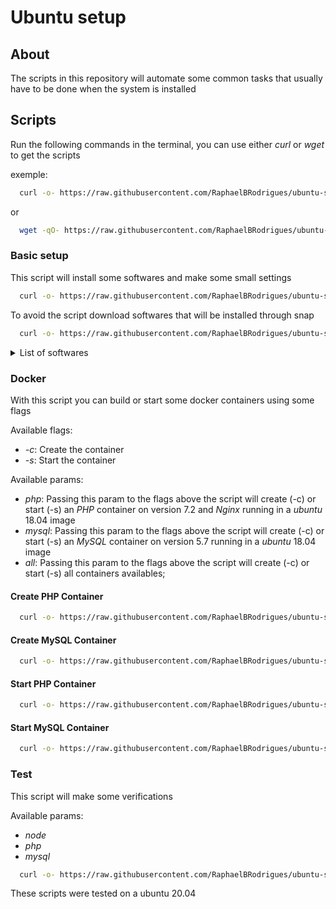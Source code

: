 # Ubuntu setup

## About

The scripts in this repository will automate some common tasks that usually have to be done when the system is installed 

## Scripts

Run the following commands in the terminal, you can use either *curl* or *wget* to get the scripts

exemple:
```sh
  curl -o- https://raw.githubusercontent.com/RaphaelBRodrigues/ubuntu-setup/master/setup.sh | bash;
```
or 
```sh
  wget -qO- https://raw.githubusercontent.com/RaphaelBRodrigues/ubuntu-setup/master/setup.sh | bash;
```


### Basic setup

This script will install some softwares and make some small settings

```sh
  curl -o- https://raw.githubusercontent.com/RaphaelBRodrigues/ubuntu-setup/master/setup.sh | bash;
```

To avoid the script download softwares that will be installed through snap
```sh
  curl -o- https://raw.githubusercontent.com/RaphaelBRodrigues/ubuntu-setup/master/setup.sh | bash -s -- --no-snap
```

<details>
  <summary>
      List of softwares
  </summary>
  <ul>
    <li>
      <a target="_blank" href="https://dbeaver.io/">
        Dbeaver (dpkg)
      </a>
    </li>
    <li>
      <a target="_blank" href="https://www.docker.com/">
        Docker (apt)
      </a>
    </li>
    <li>
      <a target="_blank" href="https://git-scm.com/">
        Git (apt)
      </a>
    </li>
    <li>
      <a target="_blank" href="https://github.com/linuxdeepin/deepin-terminal">
        Deepin terminal (apt)
      </a>
    </li>
    <li>
      <a target="_blank" href="https://www.google.com/intl/pt-BR/chrome/">
        Google Chrome (apt)
      </a>
    </li>
    <li>
      <a target="_blank" href="https://store.steampowered.com/?l=portuguese">
        Steam (dpkg)
      </a>
    </li>
    <li>
      <a target="_blank" href="https://www.java.com/pt-BR/">
        Java (apt)
      </a>
    </li>
    <li>
      <a target="_blank" href="https://nodejs.org/en/">
        NodeJs (apt)
      </a>
    </li>
    <li>
      <a target="_blank" href="https://dbeaver.io/">
        NPM (apt)
      </a>
    </li>
    <li>
      <a target="_blank" href="https://yarnpkg.com/">
        Yarn (npm)
      </a>
    </li>
    <li>
      <a target="_blank" href="https://www.npmjs.com/package/nodemon">
        Nodemon (npm)
      </a>
    </li>
    <li>
      <a target="_blank" href="https://github.com/nvm-sh/nvm">
        NVM (cURL)
      </a>
    </li>
    <li>
      <a target="_blank" href="https://code.visualstudio.com/">
        VSCode (snap)
      </a>
    </li>
    <li>
      <a target="_blank" href="https://www.spotify.com/br/">
        Spotify (snap)
      </a>
    </li>
    <li>
      <a target="_blank" href="https://discord.com/">
        Discord (snap)
      </a>
    </li>
    <li>
      <a target="_blank" href="https://insomnia.rest/download">
        Insomnia (snap)
      </a>
    </li>
    <li>
      <a target="_blank" href="https://github.com/debauchee/barrier">
        Barrier (snap)
      </a>
    </li>
  </ul>
</details>

### Docker

With this script you can build or start some docker containers using some flags

Available flags:
* *-c*: Create the container
* *-s*: Start the container

Available params:
* *php*: Passing this param to the flags above the script will create (-c) or start (-s) an *PHP* container on version 7.2 and *Nginx* running in a *ubuntu* 18.04 image
* *mysql*: Passing this param to the flags above the script will create (-c) or start (-s) an *MySQL* container on version 5.7 running in a *ubuntu* 18.04 image
* *all*: Passing this param to the flags above the script will create (-c) or start (-s) all containers availables; 


#### Create PHP Container

```sh
  curl -o- https://raw.githubusercontent.com/RaphaelBRodrigues/ubuntu-setup/master/docker.sh | bash -s -- -c php;
```

#### Create MySQL Container

```sh
  curl -o- https://raw.githubusercontent.com/RaphaelBRodrigues/ubuntu-setup/master/docker.sh | bash -s -- -c mysql;
```

#### Start PHP Container

```sh
  curl -o- https://raw.githubusercontent.com/RaphaelBRodrigues/ubuntu-setup/master/docker.sh | bash -s -- -s php;
```

#### Start MySQL Container

```sh
  curl -o- https://raw.githubusercontent.com/RaphaelBRodrigues/ubuntu-setup/master/docker.sh | bash -s -- -s mysql;
```

### Test 
  This script will make some verifications 

  Available params:
* *node*
* *php*
* *mysql*


```sh
  curl -o- https://raw.githubusercontent.com/RaphaelBRodrigues/ubuntu-setup/master/test.sh | bash -s -- php;
```



These scripts were tested on a ubuntu 20.04 
